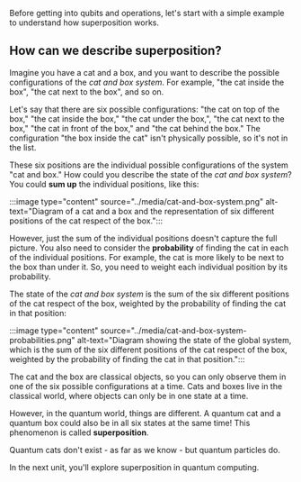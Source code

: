 
Before getting into qubits and operations, let's start with a simple example to understand how superposition works.

## How can we describe superposition?

Imagine you have a cat and a box, and you want to describe the possible configurations of the *cat and box system*. For example, "the cat inside the box", "the cat next to the box", and so on. 

Let's say that there are six possible configurations: "the cat on top of the box," "the cat inside the box," "the cat under the box,", "the cat next to the box," "the cat in front of the box," and "the cat behind the box." The configuration "the box inside the cat" isn't physically possible, so it's not in the list.

These six positions are the individual possible configurations of the system "cat and box." How could you describe the state of the *cat and box system*? You could **sum up** the individual positions, like this:

:::image type="content" source="../media/cat-and-box-system.png" alt-text="Diagram of a cat and a box and the representation of six different positions of the cat respect of the box.":::

However, just the sum of the individual positions doesn't capture the full picture. You also need to consider the **probability** of finding the cat in each of the individual positions. For example, the cat is more likely to be next to the box than under it. So, you need to weight each individual position by its probability.

The state of the *cat and box system* is the sum of the six different positions of the cat respect of the box, weighted by the probability of finding the cat in that position:

:::image type="content" source="../media/cat-and-box-system-probabilities.png" alt-text="Diagram showing the state of the global system, which is the sum of the six different positions of the cat respect of the box, weighted by the probability of finding the cat in that position.":::

The cat and the box are classical objects, so you can only observe them in one of the six possible configurations at a time. Cats and boxes live in the classical world, where objects can only be in one state at a time.

However, in the quantum world, things are different. A quantum cat and a quantum box could also be in all six states at the same time! This phenomenon is called **superposition**.

Quantum cats don't exist - as far as we know - but quantum particles do.

In the next unit, you'll explore superposition in quantum computing.